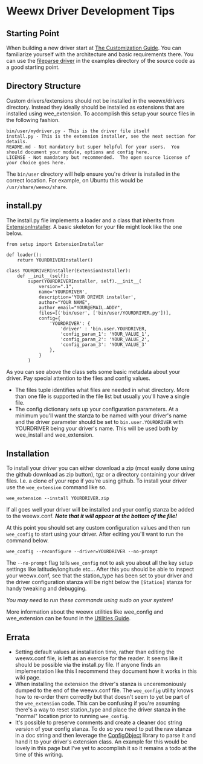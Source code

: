 # Weewx Driver Development Tips

## Starting Point
When building a new driver start at [The Customization Guide](https://www.weewx.com/docs/customizing.htm#porting).  You can familiarize yourself with the architecture and basic requirements there.  You can use the [fileparse driver](https://github.com/weewx/weewx/blob/master/examples/fileparse/bin/user/fileparse.py) in the examples directory of the source code as a good starting point.

## Directory Structure
Custom drivers/extensions should not be installed in the weewx/drivers directory.  Instead they ideally should be installed as extensions that are installed using wee_extension.  To accomplish this setup your source files in the following fashion.

    bin/user/mydriver.py - This is the driver file itself
    install.py - This is the extension installer, see the next section for details.
    README.md - Not mandatory but super helpful for your users.  You should document your module, options and config here.
    LICENSE - Not mandatory but recommended.  The open source license of your choice goes here.

The `bin/user` directory will help ensure you're driver is installed in the correct location.  For example, on Ubuntu this would be `/usr/share/weewx/share`.  

## install.py
The install.py file implements a loader and a class that inherits from [ExtensionInstaller](https://github.com/weewx/weewx/blob/master/bin/weecfg/extension.py).  A basic skeleton for your file might look like the one below.

    from setup import ExtensionInstaller

    def loader():
        return YOURDRIVERInstaller()

    class YOURDRIVERInstaller(ExtensionInstaller):
        def __init__(self):
            super(YOURDRIVERInstaller, self).__init__(
                version=".1",
                name='YOURDRIVER',
                description='YOUR DRIVER installer',
                author="YOUR NAME",
                author_email="YOUR@EMAIL.ADDY",
                files=[('bin/user', ['bin/user/YOURDRIVER.py'])],
                config={
                    'YOURDRIVER': {
                        'driver' : 'bin.user.YOURDRIVER,
                        'config_param_1': 'YOUR_VALUE_1',
                        'config_param_2': 'YOUR_VALUE_2',
                        'config_param_3': 'YOUR_VALUE_3'
                    },
                }
            )

As you can see above the class sets some basic metadata about your driver.  Pay special attention to the files and config values.
* The files tuple identifies what files are needed in what directory.  More than one file is supported in the file list but usually you'll have a single file.
* The config dictionary sets up your configuration parameters.  At a minimum you'll want the stanza to be named with your driver's name and the driver parameter should be set to `bin.user.YOURDRIVER` with YOURDRIVER being your driver's name.  This will be used both by wee_install and wee_extension.

## Installation
To install your driver you can either download a zip (most easily done using the github download as zip button), tgz or a directory containing your driver files.  I.e. a clone of your repo if you're using github.  To install your driver use the `wee_extension` command like so.

    wee_extension --install YOURDRIVER.zip

If all goes well your driver will be installed and your config stanza be added to the weewx.conf.  ***Note that it will appear at the bottom of the file!***

At this point you should set any custom configuration values and then run `wee_config` to start using your driver.  After editing you'll want to run the command below.

    wee_config --reconfigure --driver=YOURDRIVER --no-prompt

The `--no-prompt` flag tells `wee_config` not to ask you about all the key setup settings like latitude/longitude etc...  After this you should be able to inspect your weewx.conf, see that the station_type has been set to your driver and the driver configuration stanza will be right below the `[Station]` stanza for handy tweaking and debugging.

_You may need to run these commands using sudo on your system!_

More information about the weewx utilities like wee_config and wee_extension can be found in the [Utilities Guide](https://weewx.com/docs/utilities.htm).

## Errata
* Setting default values at installation time, rather than editing the weewx.conf file, is left as an exercise for the reader.  It seems like it should be possible via the install.py file.  If anyone finds an implementation like this I recommend they document how it works in this wiki page.
* When installing the extension the driver's stanza is unceremoniously dumped to the end of the weewx.conf file.  The `wee_config` utility knows how to re-order them correctly but that doesn't seem to yet be part of the `wee_extension` code.  This can be confusing if you're assuming there's a way to reset station_type and place the driver stanza in the "normal" location prior to running `wee_config`.
* It's possible to preserve comments and create a cleaner doc string version of your config stanza.  To do so you need to put the raw stanza in a doc string and then leverage the [ConfigObject](https://pythonhosted.org/ConfigObject/) library to parse it and hand it to your driver's extension class.  An example for this would be lovely in this page but I've yet to accomplish it so it remains a todo at the time of this writing.
